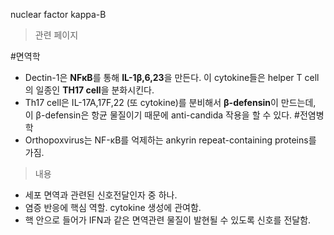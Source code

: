 nuclear factor kappa-B

> 관련 페이지

#면역학 
- Dectin-1은 **NFκB**를 통해 **IL-1β,6,23**을 만든다. 이 cytokine들은 helper T cell의 일종인 **TH17 cell**을 분화시킨다.
- Th17 cell은 IL-17A,17F,22 (또 cytokine)를 분비해서 **β-defensin**이 만드는데, 이 β-defensin은 항균 물질이기 때문에 anti-candida 작용을 할 수 있다.
#전염병학 
- Orthopoxvirus는 NF-κB를 억제하는 ankyrin repeat-containing proteins를 가짐.

> 내용

- 세포 면역과 관련된 신호전달인자 중 하나.
- 염증 반응에 핵심 역할. cytokine 생성에 관여함.
- 핵 안으로 들어가 IFN과 같은 면역관련 물질이 발현될 수 있도록 신호를 전달함.
